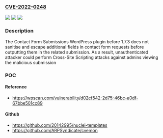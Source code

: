 ### [CVE-2022-0248](https://cve.mitre.org/cgi-bin/cvename.cgi?name=CVE-2022-0248)
![](https://img.shields.io/static/v1?label=Product&message=Contact%20Form%20Submissions&color=blue)
![](https://img.shields.io/static/v1?label=Version&message=1.7.3%3C%201.7.3%20&color=brighgreen)
![](https://img.shields.io/static/v1?label=Vulnerability&message=CWE-79%20Cross-site%20Scripting%20(XSS)&color=brighgreen)

### Description

The Contact Form Submissions WordPress plugin before 1.7.3 does not sanitise and escape additional fields in contact form requests before outputting them in the related submission. As a result, unauthenticated attacker could perform Cross-Site Scripting attacks against admins viewing the malicious submission

### POC

#### Reference
- https://wpscan.com/vulnerability/d02cf542-2d75-46bc-a0df-67bbe501cc89

#### Github
- https://github.com/20142995/nuclei-templates
- https://github.com/ARPSyndicate/cvemon

